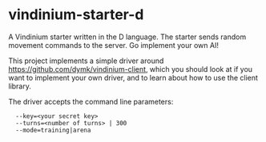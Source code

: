 vindinium-starter-d
====

A Vindinium starter written in the D language. The starter sends random
movement commands to the server. Go implement your own AI!

This project implements a simple driver around https://github.com/dymk/vindinium-client,
which you should look at if you want to implement your own driver, and to learn
about how to use the client library.

The driver accepts the command line parameters:
```
  --key=<your secret key>
  --turns=<number of turns> | 300
  --mode=training|arena
```

